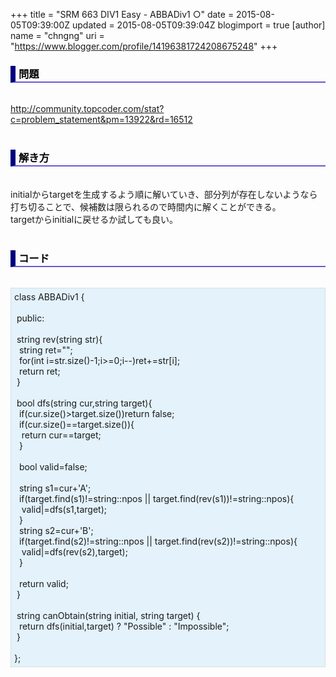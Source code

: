 +++
title = "SRM 663 DIV1 Easy - ABBADiv1 ○"
date = 2015-08-05T09:39:00Z
updated = 2015-08-05T09:39:04Z
blogimport = true 
[author]
	name = "chngng"
	uri = "https://www.blogger.com/profile/14196381724208675248"
+++

<div dir="ltr" style="text-align: left;" trbidi="on"><h3 style="border-bottom: 2px solid slateblue; border-left: 8px solid navy; color: black; padding: 0px 0px 1px 5px;">問題 <br /></h3><br /><a href="http://community.topcoder.com/stat?c=problem_statement&amp;pm=13922&amp;rd=16512" target="_blank">http://community.topcoder.com/stat?c=problem_statement&amp;pm=13922&amp;rd=16512</a><br /><br /><h3 style="border-bottom: 2px solid slateblue; border-left: 8px solid navy; color: black; padding: 0px 0px 1px 5px;">解き方 </h3><br />initialからtargetを生成するよう順に解いていき、部分列が存在しないようなら<br />打ち切ることで、候補数は限られるので時間内に解くことができる。<br />targetからinitialに戻せるか試しても良い。<br /><br /><h3 style="border-bottom: 2px solid slateblue; border-left: 8px solid navy; color: black; padding: 0px 0px 1px 5px;">コード </h3><br /><div style="background-color: #e3f2fb; border: 1px dotted #CCCCCC; padding: 5px;">class ABBADiv1 {<br /><br /><span class="Apple-tab-span" style="white-space: pre;"> </span>public:<br /><br /><span class="Apple-tab-span" style="white-space: pre;"> </span>string rev(string str){<br /><span class="Apple-tab-span" style="white-space: pre;">  </span>string ret="";<br /><span class="Apple-tab-span" style="white-space: pre;">  </span>for(int i=str.size()-1;i&gt;=0;i--)ret+=str[i];<br /><span class="Apple-tab-span" style="white-space: pre;">  </span>return ret;<br /><span class="Apple-tab-span" style="white-space: pre;"> </span>}<br /><br /><span class="Apple-tab-span" style="white-space: pre;"> </span>bool dfs(string cur,string target){<br /><span class="Apple-tab-span" style="white-space: pre;">  </span>if(cur.size()&gt;target.size())return false;<br /><span class="Apple-tab-span" style="white-space: pre;">  </span>if(cur.size()==target.size()){<br /><span class="Apple-tab-span" style="white-space: pre;">   </span>return cur==target;<br /><span class="Apple-tab-span" style="white-space: pre;">  </span>}<br /><br /><span class="Apple-tab-span" style="white-space: pre;">  </span>bool valid=false;<br /><br /><span class="Apple-tab-span" style="white-space: pre;">  </span>string s1=cur+'A';<br /><span class="Apple-tab-span" style="white-space: pre;">  </span>if(target.find(s1)!=string::npos || target.find(rev(s1))!=string::npos){<br /><span class="Apple-tab-span" style="white-space: pre;">   </span>valid|=dfs(s1,target);<br /><span class="Apple-tab-span" style="white-space: pre;">  </span>}<br /><span class="Apple-tab-span" style="white-space: pre;">  </span>string s2=cur+'B';<br /><span class="Apple-tab-span" style="white-space: pre;">  </span>if(target.find(s2)!=string::npos || target.find(rev(s2))!=string::npos){<br /><span class="Apple-tab-span" style="white-space: pre;">   </span>valid|=dfs(rev(s2),target);<br /><span class="Apple-tab-span" style="white-space: pre;">  </span>}<br /><br /><span class="Apple-tab-span" style="white-space: pre;">  </span>return valid;<br /><span class="Apple-tab-span" style="white-space: pre;"> </span>}<br /><br /><span class="Apple-tab-span" style="white-space: pre;"> </span>string canObtain(string initial, string target) {<br /><span class="Apple-tab-span" style="white-space: pre;">  </span>return dfs(initial,target) ? "Possible" : "Impossible";<br /><span class="Apple-tab-span" style="white-space: pre;"> </span>}<br /><br />};</div></div>
